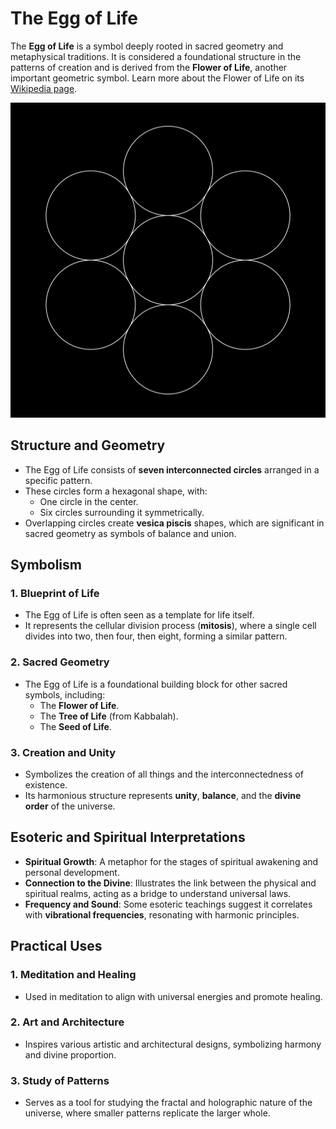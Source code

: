 # The Egg of Life

The **Egg of Life** is a symbol deeply rooted in sacred geometry and metaphysical traditions. It is considered a foundational structure in the patterns of creation and is derived from the **Flower of Life**, another important geometric symbol. Learn more about the Flower of Life on its [Wikipedia page](https://en.wikipedia.org/wiki/Flower_of_Life).

![Egg Of Life](./egg-of-life.png)

## Structure and Geometry

- The Egg of Life consists of **seven interconnected circles** arranged in a specific pattern.
- These circles form a hexagonal shape, with:
  - One circle in the center.
  - Six circles surrounding it symmetrically.
- Overlapping circles create **vesica piscis** shapes, which are significant in sacred geometry as symbols of balance and union.

## Symbolism

### 1. Blueprint of Life

- The Egg of Life is often seen as a template for life itself.
- It represents the cellular division process (**mitosis**), where a single cell divides into two, then four, then eight, forming a similar pattern.

### 2. Sacred Geometry

- The Egg of Life is a foundational building block for other sacred symbols, including:
  - The **Flower of Life**.
  - The **Tree of Life** (from Kabbalah).
  - The **Seed of Life**.

### 3. Creation and Unity

- Symbolizes the creation of all things and the interconnectedness of existence.
- Its harmonious structure represents **unity**, **balance**, and the **divine order** of the universe.

## Esoteric and Spiritual Interpretations

- **Spiritual Growth**: A metaphor for the stages of spiritual awakening and personal development.
- **Connection to the Divine**: Illustrates the link between the physical and spiritual realms, acting as a bridge to understand universal laws.
- **Frequency and Sound**: Some esoteric teachings suggest it correlates with **vibrational frequencies**, resonating with harmonic principles.

## Practical Uses

### 1. Meditation and Healing

- Used in meditation to align with universal energies and promote healing.

### 2. Art and Architecture

- Inspires various artistic and architectural designs, symbolizing harmony and divine proportion.

### 3. Study of Patterns

- Serves as a tool for studying the fractal and holographic nature of the universe, where smaller patterns replicate the larger whole.
